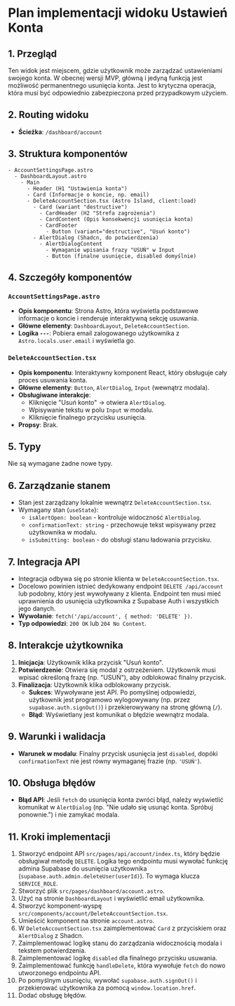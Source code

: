 # Plan implementacji widoku Ustawień Konta

## 1. Przegląd
Ten widok jest miejscem, gdzie użytkownik może zarządzać ustawieniami swojego konta. W obecnej wersji MVP, główną i jedyną funkcją jest możliwość permanentnego usunięcia konta. Jest to krytyczna operacja, która musi być odpowiednio zabezpieczona przed przypadkowym użyciem.

## 2. Routing widoku
- **Ścieżka**: `/dashboard/account`

## 3. Struktura komponentów
```
- AccountSettingsPage.astro
  - DashboardLayout.astro
    - Main
      - Header (H1 "Ustawienia konta")
      - Card (Informacje o koncie, np. email)
      - DeleteAccountSection.tsx (Astro Island, client:load)
        - Card (wariant "destructive")
          - CardHeader (H2 "Strefa zagrożenia")
          - CardContent (Opis konsekwencji usunięcia konta)
          - CardFooter
            - Button (variant="destructive", "Usuń konto")
        - AlertDialog (Shadcn, do potwierdzenia)
          - AlertDialogContent
            - Wymaganie wpisania frazy "USUŃ" w Input
            - Button (finalne usunięcie, disabled domyślnie)
```

## 4. Szczegóły komponentów
### `AccountSettingsPage.astro`
- **Opis komponentu**: Strona Astro, która wyświetla podstawowe informacje o koncie i renderuje interaktywną sekcję usuwania.
- **Główne elementy**: `DashboardLayout`, `DeleteAccountSection`.
- **Logika `---`**: Pobiera email zalogowanego użytkownika z `Astro.locals.user.email` i wyświetla go.

### `DeleteAccountSection.tsx`
- **Opis komponentu**: Interaktywny komponent React, który obsługuje cały proces usuwania konta.
- **Główne elementy**: `Button`, `AlertDialog`, `Input` (wewnątrz modala).
- **Obsługiwane interakcje**:
  - Kliknięcie "Usuń konto" -> otwiera `AlertDialog`.
  - Wpisywanie tekstu w polu `Input` w modalu.
  - Kliknięcie finalnego przycisku usunięcia.
- **Propsy**: Brak.

## 5. Typy
Nie są wymagane żadne nowe typy.

## 6. Zarządzanie stanem
- Stan jest zarządzany lokalnie wewnątrz `DeleteAccountSection.tsx`.
- Wymagany stan (`useState`):
  - `isAlertOpen: boolean` - kontroluje widoczność `AlertDialog`.
  - `confirmationText: string` - przechowuje tekst wpisywany przez użytkownika w modalu.
  - `isSubmitting: boolean` - do obsługi stanu ładowania przycisku.

## 7. Integracja API
- Integracja odbywa się po stronie klienta w `DeleteAccountSection.tsx`.
- Docelowo powinien istnieć dedykowany endpoint `DELETE /api/account` lub podobny, który jest wywoływany z klienta. Endpoint ten musi mieć uprawnienia do usunięcia użytkownika z Supabase Auth i wszystkich jego danych.
- **Wywołanie**: `fetch('/api/account', { method: 'DELETE' })`.
- **Typ odpowiedzi**: `200 OK` lub `204 No Content`.

## 8. Interakcje użytkownika
1. **Inicjacja**: Użytkownik klika przycisk "Usuń konto".
2. **Potwierdzenie**: Otwiera się modal z ostrzeżeniem. Użytkownik musi wpisać określoną frazę (np. "USUŃ"), aby odblokować finalny przycisk.
3. **Finalizacja**: Użytkownik klika odblokowany przycisk.
   - **Sukces**: Wywoływane jest API. Po pomyślnej odpowiedzi, użytkownik jest programowo wylogowywany (np. przez `supabase.auth.signOut()`) i przekierowywany na stronę główną (`/`).
   - **Błąd**: Wyświetlany jest komunikat o błędzie wewnątrz modala.

## 9. Warunki i walidacja
- **Warunek w modalu**: Finalny przycisk usunięcia jest `disabled`, dopóki `confirmationText` nie jest równy wymaganej frazie (np. `'USUŃ'`).

## 10. Obsługa błędów
- **Błąd API**: Jeśli `fetch` do usunięcia konta zwróci błąd, należy wyświetlić komunikat w `AlertDialog` (np. "Nie udało się usunąć konta. Spróbuj ponownie.") i nie zamykać modala.

## 11. Kroki implementacji
1. Stworzyć endpoint API `src/pages/api/account/index.ts`, który będzie obsługiwał metodę `DELETE`. Logika tego endpointu musi wywołać funkcję admina Supabase do usunięcia użytkownika (`supabase.auth.admin.deleteUser(userId)`). To wymaga klucza `SERVICE_ROLE`.
2. Stworzyć plik `src/pages/dashboard/account.astro`.
3. Użyć na stronie `DashboardLayout` i wyświetlić email użytkownika.
4. Stworzyć komponent-wyspę `src/components/account/DeleteAccountSection.tsx`.
5. Umieścić komponent na stronie `account.astro`.
6. W `DeleteAccountSection.tsx` zaimplementować `Card` z przyciskiem oraz `AlertDialog` z Shadcn.
7. Zaimplementować logikę stanu do zarządzania widocznością modala i tekstem potwierdzenia.
8. Zaimplementować logikę `disabled` dla finalnego przycisku usuwania.
9. Zaimplementować funkcję `handleDelete`, która wywołuje `fetch` do nowo utworzonego endpointu API.
10. Po pomyślnym usunięciu, wywołać `supabase.auth.signOut()` i przekierować użytkownika za pomocą `window.location.href`.
11. Dodać obsługę błędów. 